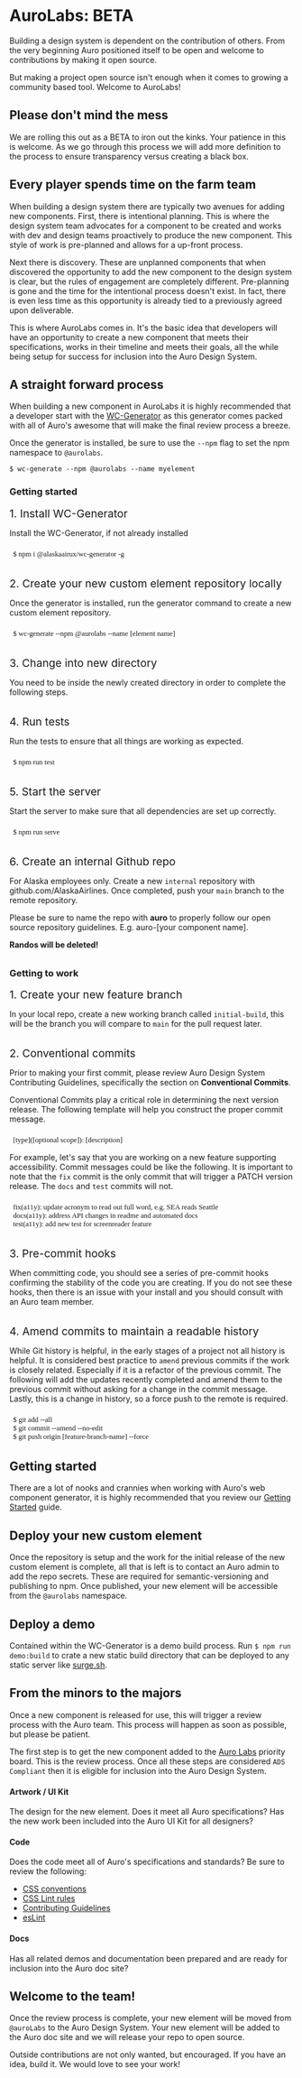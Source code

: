 <style>
  .lightText {
    color: var(--auro-color-text-secondary-on-light);
    margin-bottom: 2rem;
  }

  .pre {
    color: var(--auro-color-brand-flamingo-500);
    font-size: 0.8rem;
    font-family: monaco;
    padding-top: .5rem;
    margin-bottom: 0;
  }

  .trigger {
    font-size: 1.2rem;
  }
</style>

# AuroLabs: BETA

Building a design system is dependent on the contribution of others. From the very beginning Auro positioned itself to be open and welcome to contributions by making it open source.

But making a project open source isn't enough when it comes to growing a community based tool. Welcome to AuroLabs!

## Please don't mind the mess

We are rolling this out as a BETA to iron out the kinks. Your patience in this is welcome. As we go through this process we will add more definition to the process to ensure transparency versus creating a black box.

## Every player spends time on the farm team

When building a design system there are typically two avenues for adding new components. First, there is intentional planning. This is where the design system team advocates for a component to be created and works with dev and design teams proactively to produce the new component. This style of work is pre-planned and allows for a up-front process.

Next there is discovery. These are unplanned components that when discovered the opportunity to add the new component to the design system is clear, but the rules of engagement are completely different. Pre-planning is gone and the time for the intentional process doesn't exist. In fact, there is even less time as this opportunity is already tied to a previously agreed upon deliverable.

This is where AuroLabs comes in. It's the basic idea that developers will have an opportunity to create a new component that meets their specifications, works in their timeline and meets their goals, all the while being setup for success for inclusion into the Auro Design System.

## A straight forward process

When building a new component in AuroLabs it is highly recommended that a developer start with the [WC-Generator](https://auro.alaskaair.com/getting-started/developers/generator/install) as this generator comes packed with all of Auro's awesome that will make the final review process a breeze.

Once the generator is installed, be sure to use the `--npm` flag to set the npm namespace to `@aurolabs`.

```
$ wc-generate --npm @aurolabs --name myelement
```

### Getting started

<auro-accordion-group>
  <auro-accordion id="newWork" chromeless noProfile>
    <span slot="trigger" class="trigger">1. Install WC-Generator</span>
    <div class="lightText">
      <p>Install the <auro-hyperlink href="https://auro.alaskaair.com/getting-started/developers/generator/install">WC-Generator</auro-hyperlink>, if not already installed</p>
      <pre class="pre">  $ npm i @alaskaairux/wc-generator -g</pre>
    </div>
  </auro-accordion>
  <auro-accordion id="newWork" chromeless noProfile>
    <span slot="trigger" class="trigger">2. Create your new custom element repository locally</span>
    <div class="lightText">
      <p>Once the generator is installed, run the generator command to create a new custom element repository.</p>
      <pre class="pre">  $ wc-generate --npm @aurolabs --name [element name]</pre>
    </div>
  </auro-accordion>
  <auro-accordion id="newWork" chromeless noProfile>
    <span slot="trigger" class="trigger">3. Change into new directory</span>
    <div class="lightText">
      <p>You need to be inside the newly created directory in order to complete the following steps.</p>
    </div>
  </auro-accordion>
  <auro-accordion id="newWork" chromeless noProfile>
    <span slot="trigger" class="trigger">4. Run tests</span>
    <div class="lightText">
      <p>Run the tests to ensure that all things are working as expected.</p>
      <pre class="pre">  $ npm run test</pre>
    </div>
  </auro-accordion>
  <auro-accordion id="newWork" chromeless noProfile>
    <span slot="trigger" class="trigger">5. Start the server</span>
    <div class="lightText">
      <p>Start the server to make sure that all dependencies are set up correctly.</p>
      <pre class="pre">  $ npm run serve</pre>
    </div>
  </auro-accordion>
  <auro-accordion id="newWork" chromeless noProfile>
    <span slot="trigger" class="trigger">6. Create an internal Github repo</span>
    <div class="lightText">
      <p>For Alaska employees only. Create a new <code>internal</code> repository with <auro-hyperlink target="_blank" href="https://github.com/AlaskaAirlines">github.com/AlaskaAirlines</auro-hyperlink>. Once completed, push your <code>main</code> branch to the remote repository.</p>
      <p>Please be sure to name the repo with <strong>auro</strong> to properly follow our open source repository guidelines. E.g. auro-[your component name].
      <p><strong>Randos will be deleted!</strong></p>
    </div>
  </auro-accordion>
</auro-accordion-group>

### Getting to work

<auro-accordion-group>
  <auro-accordion id="newWork" chromeless noProfile>
    <span slot="trigger" class="trigger">1. Create your new feature branch</span>
    <div class="lightText">
      <p>In your local repo, create a new working branch called <code>initial-build</code>, this will be the branch you will compare to <code>main</code> for the pull request later.</p>
    </div>
  </auro-accordion>
  <auro-accordion id="newWork" chromeless noProfile>
    <span slot="trigger" class="trigger">2. Conventional commits</span>
    <div class="lightText">
      <p>Prior to making your first commit, please review <auro-hyperlink relative href="/contributing">Auro Design System Contributing Guidelines</auro-hyperlink>, specifically the section on <strong>Conventional Commits</strong>.</p>
      <p>Conventional Commits play a critical role in determining the next version release. The following template will help you construct the proper commit message.</p>
      <pre class="pre">  [type]([optional scope]): [description]</pre>
      <p>For example, let's say that you are working on a new feature supporting accessibility. Commit messages could be like the following. It is important to note that the <code>fix</code> commit is the only commit that will trigger a PATCH version release. The <code>docs</code> and <code>test</code> commits will not.</p>
      <pre class="pre">
  fix(a11y): update acronym to read out full word, e.g. SEA reads Seattle
  docs(a11y): address API changes in readme and automated docs
  test(a11y): add new test for screenreader feature</pre>
    </div>
  </auro-accordion>
  <auro-accordion id="newWork" chromeless noProfile>
    <span slot="trigger" class="trigger">3. Pre-commit hooks</span>
    <div class="lightText">
      <p>When committing code, you should see a series of pre-commit hooks confirming the stability of the code you are creating. If you do not see these hooks, then there is an issue with your install and you should consult with an Auro team member.</p>
    </div>
  </auro-accordion>
  <auro-accordion id="newWork" chromeless noProfile>
    <span slot="trigger" class="trigger">4. Amend commits to maintain a readable history</span>
    <div class="lightText">
      <p>While Git history is helpful, in the early stages of a project not all history is helpful. It is considered best practice to <code>amend</code> previous commits if the work is closely related. Especially if it is a refactor of the previous commit. The following will add the updates recently completed and amend them to the previous commit without asking for a change in the commit message. Lastly, this is a change in history, so a force push to the remote is required.</p>
      <pre class="pre">
  $ git add --all
  $ git commit --amend --no-edit
  $ git push origin [feature-branch-name] --force</pre>
    </div>
  </auro-accordion>
</auro-accordion-group>

## Getting started

There are a lot of nooks and crannies when working with Auro's web component generator, it is highly recommended that you review our [Getting Started](/getting-started/developers/generator/getting-started) guide.

## Deploy your new custom element

Once the repository is setup and the work for the initial release of the new custom element is complete, all that is left is to contact an Auro admin to add the repo secrets. These are required for semantic-versioning and publishing to npm. Once published, your new element will be accessible from the `@aurolabs` namespace.

## Deploy a demo

Contained within the WC-Generator is a demo build process. Run `$ npm run demo:build` to crate a new static build directory that can be deployed to any static server like [surge.sh](https://surge.sh/).

## From the minors to the majors

Once a new component is released for use, this will trigger a review process with the Auro team. This process will happen as soon as possible, but please be patient.

The first step is to get the new component added to the [Auro Labs](https://auro.alaskaair.com/audit) priority board. This is the review process. Once all these steps are considered `ADS Compliant` then it is eligible for inclusion into the Auro Design System.

#### Artwork / UI Kit

The design for the new element. Does it meet all Auro specifications? Has the new work been included into the Auro UI Kit for all designers?

#### Code

Does the code meet all of Auro's specifications and standards? Be sure to review the following:

* [CSS conventions](https://auro.alaskaair.com/webcorestylesheets/conventions)
* [CSS Lint rules](https://auro.alaskaair.com/webcorestylesheets/linter)
* [Contributing Guidelines](https://auro.alaskaair.com/contributing)
* [esLint](https://eslint.org/docs/2.0.0/rules/)

#### Docs

Has all related demos and documentation been prepared and are ready for inclusion into the Auro doc site?

## Welcome to the team!

Once the review process is complete, your new element will be moved from `@auroLabs` to the Auro Design System. Your new element will be added to the Auro doc site and we will release your repo to open source.

Outside contributions are not only wanted, but encouraged. If you have an idea, build it. We would love to see your work!
